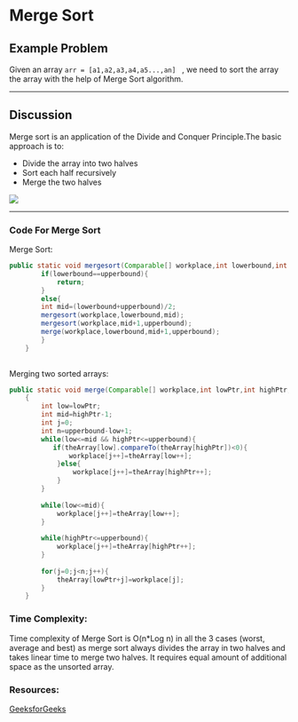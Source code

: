 # Merge Sort

## Example Problem

Given an array ``arr = [a1,a2,a3,a4,a5...,an] `` , we need to sort the array the array with the help of Merge Sort algorithm. 

---------------

## Discussion

Merge sort is an application of the Divide and Conquer Principle.The basic approach is to:
- Divide the array into two halves
- Sort each half recursively
- Merge the two halves
<p>
<img src="https://user-images.githubusercontent.com/66062504/99971682-89e08f00-2dc3-11eb-9860-973c837e0e6f.png"/>
</p>

-----------

### Code For Merge Sort

Merge Sort:
```java
public static void mergesort(Comparable[] workplace,int lowerbound,int upperbound){
        if(lowerbound==upperbound){
            return;
        }
        else{
        int mid=(lowerbound+upperbound)/2;
        mergesort(workplace,lowerbound,mid);
        mergesort(workplace,mid+1,upperbound);
        merge(workplace,lowerbound,mid+1,upperbound);
        }
    }
    
```  
Merging two sorted arrays:
```java
public static void merge(Comparable[] workplace,int lowPtr,int highPtr,int upperbound)
    {
        int low=lowPtr;
        int mid=highPtr-1;
        int j=0;
        int n=upperbound-low+1;
        while(low<=mid && highPtr<=upperbound){
           if(theArray[low].compareTo(theArray[highPtr])<0){
               workplace[j++]=theArray[low++];
            }else{
                workplace[j++]=theArray[highPtr++];
            }
        }
        
        while(low<=mid){
            workplace[j++]=theArray[low++];
        }
        
        while(highPtr<=upperbound){
            workplace[j++]=theArray[highPtr++];
        }
        
        for(j=0;j<n;j++){
            theArray[lowPtr+j]=workplace[j];
        }
    }
```

### Time Complexity:
Time complexity of Merge Sort is O(n*Log n) in all the 3 cases (worst, average and best) as merge sort always divides the array in two halves and takes linear time to merge two halves. It requires equal amount of additional space as the unsorted array.

### Resources:
<a href="https://www.geeksforgeeks.org/merge-sort">GeeksforGeeks</a>

